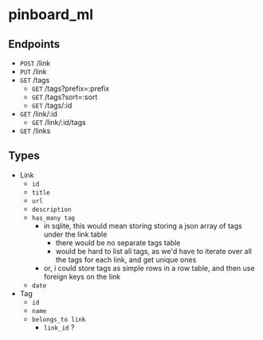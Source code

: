 # pinboard_ml

## Endpoints

- `POST` /link
- `PUT` /link
- `GET` /tags
    - `GET` /tags?prefix=:prefix
    - `GET` /tags?sort=:sort
    - `GET` /tags/:id
- `GET` /link/:id
    - `GET` /link/:id/tags
- `GET` /links

## Types

- Link
    - `id`
    - `title`
    - `url`
    - `description`
    - `has_many tag`
        - in sqlite, this would mean storing storing a json array of tags under the link table
            - there would be no separate tags table
            - would be hard to list all tags, as we'd have to iterate over all the tags for each link, and get unique ones
        - or, i could store tags as simple rows in a row table, and then use foreign keys on the link
    - `date`
- Tag
    - `id`
    - `name`
    - `belongs_to link`
        - `link_id` ?
